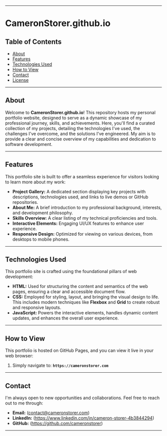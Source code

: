 -----

# CameronStorer.github.io

## Table of Contents

  * [About](#about)
  * [Features](#features)
  * [Technologies Used](#technologies-used)
  * [How to View](#how-to-view)
  * [Contact](#contact)
  * [License](#license)

-----

## About

Welcome to **CameronStorer.github.io**\! This repository hosts my personal portfolio website, designed to serve as a dynamic showcase of my professional journey, skills, and achievements. Here, you'll find a curated collection of my projects, detailing the technologies I've used, the challenges I've overcome, and the solutions I've engineered. My aim is to provide a clear and concise overview of my capabilities and dedication to software development.

-----

## Features

This portfolio site is built to offer a seamless experience for visitors looking to learn more about my work:

  * **Project Gallery:** A dedicated section displaying key projects with descriptions, technologies used, and links to live demos or GitHub repositories.
  * **About Me:** A brief introduction to my professional background, interests, and development philosophy.
  * **Skills Overview:** A clear listing of my technical proficiencies and tools.
  * **Interactive Elements:** Engaging UI/UX features to enhance user experience.
  * **Responsive Design:** Optimized for viewing on various devices, from desktops to mobile phones.

-----

## Technologies Used

This portfolio site is crafted using the foundational pillars of web development:

  * **HTML:** Used for structuring the content and semantics of the web pages, ensuring a clear and accessible document flow.
  * **CSS:** Employed for styling, layout, and bringing the visual design to life. This includes modern techniques like **Flexbox** and **Grid** to create robust and responsive layouts.
  * **JavaScript:** Powers the interactive elements, handles dynamic content updates, and enhances the overall user experience.

-----

## How to View

This portfolio is hosted on GitHub Pages, and you can view it live in your web browser:

1.  Simply navigate to: **`https://cameronstorer.com`**

-----

## Contact

I'm always open to new opportunities and collaborations. Feel free to reach out to me through:

  * **Email:** (contact@cameronstorer.com)
  * **LinkedIn:** (https://www.linkedin.com/in/cameron-storer-4b3844294)
  * **GitHub:** (https://github.com/cameronstorer)

-----
